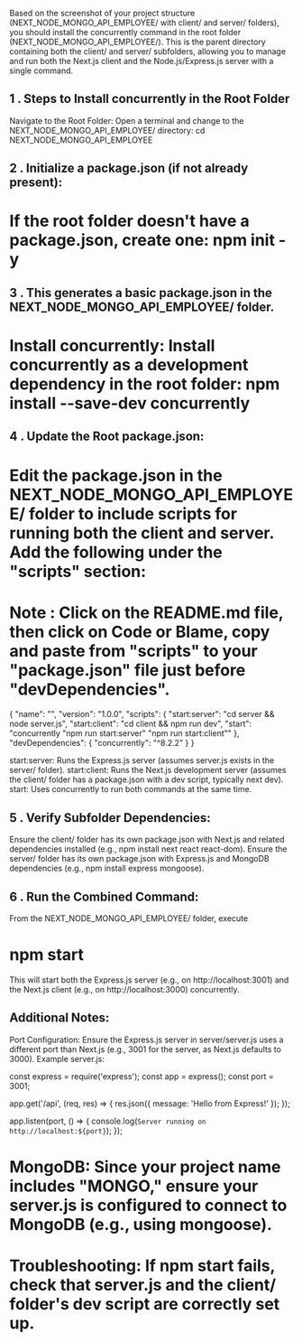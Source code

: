 Based on the screenshot of your project structure (NEXT_NODE_MONGO_API_EMPLOYEE/ with client/ and server/ folders), you should install the concurrently command in the root folder (NEXT_NODE_MONGO_API_EMPLOYEE/). This is the parent directory containing both the client/ and server/ subfolders, allowing you to manage and run both the Next.js client and the Node.js/Express.js server with a single command.

## 1 . Steps to Install concurrently in the Root Folder

Navigate to the Root Folder:
Open a terminal and change to the NEXT_NODE_MONGO_API_EMPLOYEE/ directory: cd NEXT_NODE_MONGO_API_EMPLOYEE

## 2 . Initialize a package.json (if not already present):

# If the root folder doesn't have a package.json, create one: npm init -y

## 3 . This generates a basic package.json in the NEXT_NODE_MONGO_API_EMPLOYEE/ folder.
# Install concurrently: Install concurrently as a development dependency in the root folder: npm install --save-dev concurrently

## 4 . Update the Root package.json:
# Edit the package.json in the NEXT_NODE_MONGO_API_EMPLOYEE/ folder to include scripts for running both the client and server. Add the following under the "scripts" section:
# Note : Click on the README.md file, then click on Code or Blame, copy and paste from "scripts" to your "package.json" file just before "devDependencies".
 {
   "name": "",
   "version": "1.0.0",
  "scripts": {
   "start:server": "cd server && node server.js",
   "start:client": "cd client && npm run dev",
   "start": "concurrently \"npm run start:server\" \"npm run start:client\""
   },
   "devDependencies": {
   "concurrently": "^8.2.2"
  }
}

start:server: Runs the Express.js server (assumes server.js exists in the server/ folder).
start:client: Runs the Next.js development server (assumes the client/ folder has a package.json with a dev script, typically next dev).
start: Uses concurrently to run both commands at the same time.

## 5 . Verify Subfolder Dependencies:

Ensure the client/ folder has its own package.json with Next.js and related dependencies installed (e.g., npm install next react react-dom).
Ensure the server/ folder has its own package.json with Express.js and MongoDB dependencies (e.g., npm install express mongoose).


## 6 . Run the Combined Command:
From the NEXT_NODE_MONGO_API_EMPLOYEE/ folder, execute

# npm start

This will start both the Express.js server (e.g., on http://localhost:3001) and the Next.js client (e.g., on http://localhost:3000) concurrently.


## Additional Notes:

Port Configuration: Ensure the Express.js server in server/server.js uses a different port than Next.js (e.g., 3001 for the server, as Next.js defaults to 3000). Example server.js:

const express = require('express');
const app = express();
const port = 3001;

app.get('/api', (req, res) => {
  res.json({ message: 'Hello from Express!' });
});

app.listen(port, () => {
  console.log(`Server running on http://localhost:${port}`);
});

# MongoDB: Since your project name includes "MONGO," ensure your server.js is configured to connect to MongoDB (e.g., using mongoose).
# Troubleshooting: If npm start fails, check that server.js and the client/ folder's dev script are correctly set up.
